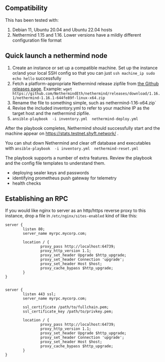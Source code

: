 ## Compatibility

This has been tested with:
1. Debian 11, Ubuntu 20.04 and Ubuntu 22.04 hosts
2. Nethermind 1.15 and 1.16.  Lower versions have a mildly different configuration file format

## Quick launch a nethermind node

1. Create an instance or set up a compatible machine.  Set up the instance or/and your local SSH config so that you can just `ssh machine_ip sudo echo hello` successfully
2. Fetch a platform-appropriate Nethermind release zipfile from [the Github releases page](https://github.com/nethermindEth/nethermind/releases). Example: `wget https://github.com/NethermindEth/nethermind/releases/download/1.16.1/nethermind-1.16.1-644fe89f-linux-x64.zip`
3. Rename the file to something simple, such as nethermind-1.16-x64.zip`
4. Revise the included inventory.yml to refer to your machine IP as the target host and the nethermind zipfile.
5. `ansible-playbook  -i inventory.yml  nethermind-deploy.yml`


After the playbook completes, Nethermind should successfully start and the machine appear on https://stats.testnet.shyft.network/ .

You can shut down Nethermind and clear off database and executables with ```ansible-playbook  -i inventory.yml  nethermind-reset.yml```

The playbook supports a number of extra features. Review the playbook and the config file templates to understand them.
- deploying sealer keys and passwords
- identifying prometheus push gateway for telemetry
- health checks


## Establishing an RPC

If you would like nginx to server as an http/https reverse proxy to this instance, drop a file in `/etc/nginx/sites-enabled` kind of like this:

```
server {
        listen 80;
        server_name myrpc.mycorp.com;

        location / {
                proxy_pass http://localhost:64739;
                proxy_http_version 1.1;
                proxy_set_header Upgrade $http_upgrade;
                proxy_set_header Connection 'upgrade';
                proxy_set_header Host $host;
                proxy_cache_bypass $http_upgrade;
        }
}


server {
        listen 443 ssl;
        server_name myrpc.mycorp.com;

        ssl_certificate /path/to/fullchain.pem;
        ssl_certificate_key /path/to/privkey.pem; 

        location / {
                proxy_pass http://localhost:64739;
                proxy_http_version 1.1;
                proxy_set_header Upgrade $http_upgrade;
                proxy_set_header Connection 'upgrade';
                proxy_set_header Host $host;
                proxy_cache_bypass $http_upgrade;
        }
}
```



